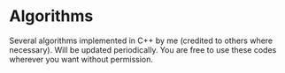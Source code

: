 Algorithms
==========

Several algorithms implemented in C++ by me (credited to others where necessary). Will be updated periodically.
You are free to use these codes wherever you want without permission.
